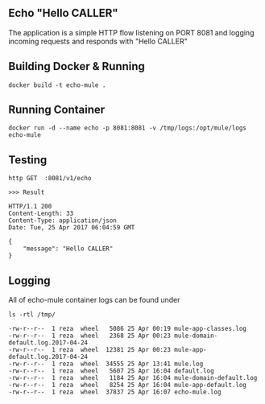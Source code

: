 ## Echo "Hello CALLER"
The application is a simple HTTP flow listening on PORT 8081 and logging incoming requests and responds with "Hello CALLER"


## Building Docker & Running 


```
docker build -t echo-mule .

```

## Running Container

```
docker run -d --name echo -p 8081:8081 -v /tmp/logs:/opt/mule/logs echo-mule

```

## Testing 

```
http GET  :8081/v1/echo

>>> Result

HTTP/1.1 200
Content-Length: 33
Content-Type: application/json
Date: Tue, 25 Apr 2017 06:04:59 GMT

{
    "message": "Hello CALLER"
}
```

## Logging
All of echo-mule container logs can be found under

```
ls -rtl /tmp/

-rw-r--r--  1 reza  wheel   5086 25 Apr 00:19 mule-app-classes.log
-rw-r--r--  1 reza  wheel   2368 25 Apr 00:23 mule-domain-default.log.2017-04-24
-rw-r--r--  1 reza  wheel  12381 25 Apr 00:23 mule-app-default.log.2017-04-24
-rw-r--r--  1 reza  wheel  34555 25 Apr 13:41 mule.log
-rw-r--r--  1 reza  wheel   5607 25 Apr 16:04 default.log
-rw-r--r--  1 reza  wheel   1184 25 Apr 16:04 mule-domain-default.log
-rw-r--r--  1 reza  wheel   8254 25 Apr 16:04 mule-app-default.log
-rw-r--r--  1 reza  wheel  37837 25 Apr 16:07 echo-mule.log

```
